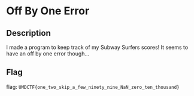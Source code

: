 # Off By One Error

## Description

I made a program to keep track of my Subway Surfers scores! It seems to have an off by one error though...

## Flag

flag: `UMDCTF{one_two_skip_a_few_ninety_nine_NaN_zero_ten_thousand}`